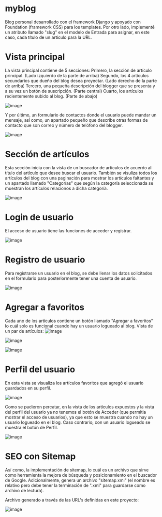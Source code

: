 # myblog
Blog personal desarrollado con el framework Django y apoyado con Foundation (framework CSS) para los templates. Por otro lado, implementé un atributo llamado "slug" en el modelo de Entrada para asignar, en este caso, cada título de un artículo para la URL. 

# Vista principal
La vista principal contiene de 5 secciones:
Primero, la sección de artículo principal. (Lado izquierdo de la parte de arriba)
Segundo, los 4 artículos secundarios que dueño del blog desea proyectar. (Lado derecho de la parte de arriba)
Tercero, una pequeña descripción del blogger que se presenta y a su vez un botón de suscripción. (Parte central)
Cuarto, los artículos recientemente subido al blog. (Parte de abajo) 

![image](https://user-images.githubusercontent.com/53346752/115108583-ea20ca80-9f36-11eb-953e-a4450eaf8881.png)

Y por último, un formulario de contactos donde el usuario puede mandar un mensaje, así como, un apartado pequeño que describe otras formas de contacto que son correo y número de telófono del blogger.

![image](https://user-images.githubusercontent.com/53346752/115108803-0c671800-9f38-11eb-8242-b947611a5c6b.png)

# Sección de artículos
Esta sección inicia con la vista de un buscador de artículos de acuerdo al título del artículo que desee buscar el usuario.
También se visuliza todos los artículos del blog con una paginación para mostrar los artículos faltantes y un apartado llamado "Categorías" que según la categoría seleccionada se muestran los artículos relacionos a dicha categoría.

![image](https://user-images.githubusercontent.com/53346752/115108843-33bde500-9f38-11eb-875d-e2cabad30fc9.png)

# Login de usuario
El acceso de usuario tiene las funciones de acceder y registrar.

![image](https://user-images.githubusercontent.com/53346752/115109075-60bec780-9f39-11eb-9efe-8cca76f2d77b.png)

# Registro de usuario
Para registrarse un usuario en el blog, se debe llenar los datos solicitados en el formulario para posteriormente tener una cuenta de usuario.

![image](https://user-images.githubusercontent.com/53346752/115109118-8cda4880-9f39-11eb-9cef-0c1efaea8e08.png)

# Agregar a favoritos
Cada uno de los artículos contiene un botón llamado "Agregar a favoritos" lo cuál solo es funcional cuando hay un usuario logueado al blog.
Vista de un par de artículos:
![image](https://user-images.githubusercontent.com/53346752/115109206-01ad8280-9f3a-11eb-9287-1c99cd2c0b97.png)

![image](https://user-images.githubusercontent.com/53346752/115109216-0d00ae00-9f3a-11eb-9530-b12d4bffd35e.png)

![image](https://user-images.githubusercontent.com/53346752/115109249-3f121000-9f3a-11eb-9f31-b7697f35ef34.png)

# Perfil del usuario
En esta vista se visualiza los artículos favoritos que agregó el usuario guardados en su perfil.

![image](https://user-images.githubusercontent.com/53346752/115109363-0161b700-9f3b-11eb-8466-6313809ff62a.png)

Como se pudieron percatar, en la vista de los artículos expuestos y la vista del perfil del usuario ya no tenemos el botón de Acceder (que permitia mostrar el acceso de usuarios), ya que esto se muestra cuando no hay un usuario logueado en el blog. Caso contrario, con un usuario logueado se muestra el botón de Perfil.

![image](https://user-images.githubusercontent.com/53346752/115109312-b778d100-9f3a-11eb-9c4b-c903bc0db196.png)

# SEO con Sitemap
Así como, la implementación de sitemap, lo cuál es un archivo que sirve como herramienta la mejora de búsqueda y posicionamiento en el buscador de Google. Adicionalmente, genera un archivo "sitemap.xml" (el nombre es relativo pero debe tener la terminación de ".xml" para guardarse como archivo de lectura).

Archivo generado a través de las URL's definidas en este proyecto:

![image](https://user-images.githubusercontent.com/53346752/115087843-9e3d3980-9ed4-11eb-89a2-535eecccc541.png)
